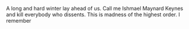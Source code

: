 A long and hard winter lay ahead of us. Call me Ishmael Maynard Keynes and kill everybody who dissents. This is madness of the highest order. I remember 